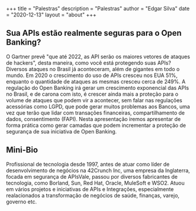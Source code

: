 +++
title = "Palestras"
description = "Palestras"
author = "Edgar Silva"
date = "2020-12-13"
layout = "about"
+++

## Sua APIs estão realmente seguras para o Open Banking? 

O Gartner prevê "que até 2022, as API serão os maiores vetores de ataques de hackers", desta maneira, como você está protegendo suas APIs? Diversos ataques no Brasil já aconteceram, além de gigantes em todo o mundo. Em 2020 o crescimento do uso de APIs cresceu nos EUA 51%, enquanto o quantidade de ataques as mesmas cresceu cerca de 249%. A regulação do Open Banking irá gerar um crescimento exponencial das APIs no Brasil, e de carona com isto, é crescer ainda mais a proteção para o volume de ataques que podem vir a acontecer, sem falar nas regulações acessórias como LGPD, que pode gerar muitos problemas aos Bancos, uma vez que terão que lidar com transações financeiras, compartilhamento de dados, consentimento (FAPI). Nesta apresentação iremos apresentar de forma prática como gerar camadas que podem incrementar a proteção de segurança de sua iniciativa de Open Banking. 

## Mini-Bio

Profissional de tecnologia desde 1997, antes de atuar como líder de desenvolvimento de negócios na 42Crunch Inc, uma empresa da Inglaterra, focada em segurança de APIsVale, passou por diversos fabricantes de tecnologia, como Borland, Sun, Red Hat, Oracle, MuleSoft e WSO2. Atuou em vários projetos e iniciativas de APIs e Integrações, especialmente realacionados a transformação de negócios de saúde, finanças, varejo, governo etc.